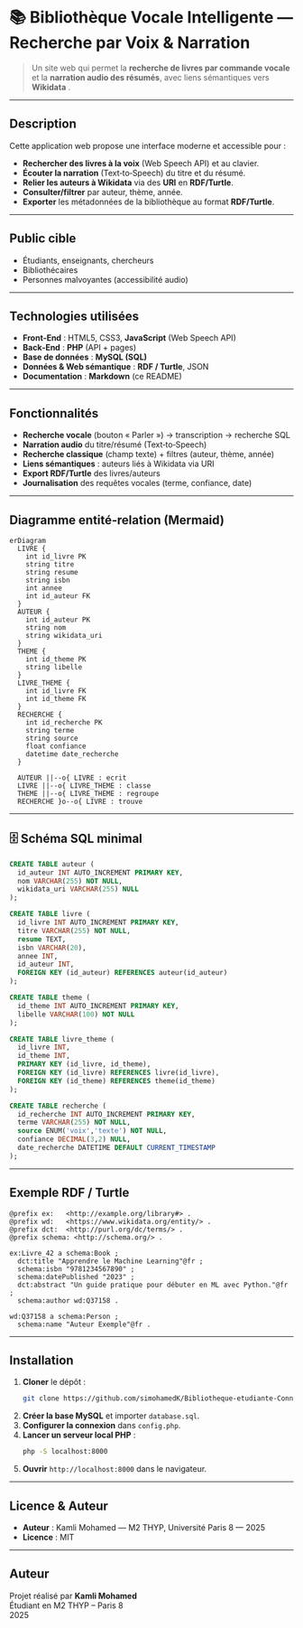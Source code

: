 # 📚 Bibliothèque Vocale Intelligente — Recherche par Voix & Narration

> Un site web qui permet la **recherche de livres par commande vocale** et la **narration audio des résumés**, avec liens sémantiques vers **Wikidata** .

---

##  Description

Cette application web propose une interface moderne et accessible pour :
- **Rechercher des livres à la voix** (Web Speech API) et au clavier.
- **Écouter la narration** (Text‑to‑Speech) du titre et du résumé.
- **Relier les auteurs à Wikidata** via des **URI** en **RDF/Turtle**.
- **Consulter/filtrer** par auteur, thème, année.
- **Exporter** les métadonnées de la bibliothèque au format **RDF/Turtle**.

---

##  Public cible

- Étudiants, enseignants, chercheurs  
- Bibliothécaires  
- Personnes malvoyantes (accessibilité audio)

---

##  Technologies utilisées

- **Front‑End** : HTML5, CSS3, **JavaScript** (Web Speech API)
- **Back‑End** : **PHP** (API + pages)
- **Base de données** : **MySQL (SQL)**
- **Données & Web sémantique** : **RDF / Turtle**, JSON
- **Documentation** : **Markdown** (ce README)

---

##  Fonctionnalités

-  **Recherche vocale** (bouton « Parler ») → transcription → recherche SQL
-  **Narration audio** du titre/résumé (Text‑to‑Speech)
-  **Recherche classique** (champ texte) + filtres (auteur, thème, année)
-  **Liens sémantiques** : auteurs liés à Wikidata via URI
-  **Export RDF/Turtle** des livres/auteurs
-  **Journalisation** des requêtes vocales (terme, confiance, date)

---

##  Diagramme entité‑relation (Mermaid)

```mermaid
erDiagram
  LIVRE {
    int id_livre PK
    string titre
    string resume
    string isbn
    int annee
    int id_auteur FK
  }
  AUTEUR {
    int id_auteur PK
    string nom
    string wikidata_uri
  }
  THEME {
    int id_theme PK
    string libelle
  }
  LIVRE_THEME {
    int id_livre FK
    int id_theme FK
  }
  RECHERCHE {
    int id_recherche PK
    string terme
    string source
    float confiance
    datetime date_recherche
  }

  AUTEUR ||--o{ LIVRE : ecrit
  LIVRE ||--o{ LIVRE_THEME : classe
  THEME ||--o{ LIVRE_THEME : regroupe
  RECHERCHE }o--o{ LIVRE : trouve
```

---

## 🗄️ Schéma SQL minimal

```sql
CREATE TABLE auteur (
  id_auteur INT AUTO_INCREMENT PRIMARY KEY,
  nom VARCHAR(255) NOT NULL,
  wikidata_uri VARCHAR(255) NULL
);

CREATE TABLE livre (
  id_livre INT AUTO_INCREMENT PRIMARY KEY,
  titre VARCHAR(255) NOT NULL,
  resume TEXT,
  isbn VARCHAR(20),
  annee INT,
  id_auteur INT,
  FOREIGN KEY (id_auteur) REFERENCES auteur(id_auteur)
);

CREATE TABLE theme (
  id_theme INT AUTO_INCREMENT PRIMARY KEY,
  libelle VARCHAR(100) NOT NULL
);

CREATE TABLE livre_theme (
  id_livre INT,
  id_theme INT,
  PRIMARY KEY (id_livre, id_theme),
  FOREIGN KEY (id_livre) REFERENCES livre(id_livre),
  FOREIGN KEY (id_theme) REFERENCES theme(id_theme)
);

CREATE TABLE recherche (
  id_recherche INT AUTO_INCREMENT PRIMARY KEY,
  terme VARCHAR(255) NOT NULL,
  source ENUM('voix','texte') NOT NULL,
  confiance DECIMAL(3,2) NULL,
  date_recherche DATETIME DEFAULT CURRENT_TIMESTAMP
);
```

---

##  Exemple RDF / Turtle

```turtle
@prefix ex:   <http://example.org/library#> .
@prefix wd:   <https://www.wikidata.org/entity/> .
@prefix dct:  <http://purl.org/dc/terms/> .
@prefix schema: <http://schema.org/> .

ex:Livre_42 a schema:Book ;
  dct:title "Apprendre le Machine Learning"@fr ;
  schema:isbn "9781234567890" ;
  schema:datePublished "2023" ;
  dct:abstract "Un guide pratique pour débuter en ML avec Python."@fr ;
  schema:author wd:Q37158 .

wd:Q37158 a schema:Person ;
  schema:name "Auteur Exemple"@fr .
```

---

##  Installation

1. **Cloner** le dépôt :
   ```bash
   git clone https://github.com/simohamedK/Bibliotheque-etudiante-Connecte.git
   ```
2. **Créer la base MySQL** et importer `database.sql`.
3. **Configurer la connexion** dans `config.php`.
4. **Lancer un serveur local PHP** :
   ```bash
   php -S localhost:8000
   ```
5. **Ouvrir** `http://localhost:8000` dans le navigateur.

---

##  Licence & Auteur

- **Auteur** : Kamli Mohamed — M2 THYP, Université Paris 8 — 2025  
- **Licence** : MIT

---

##  Auteur
Projet réalisé par **Kamli Mohamed**  
Étudiant en M2 THYP – Paris 8  
2025  

